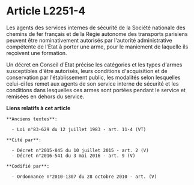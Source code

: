 # Article L2251-4

Les agents des services internes de sécurité de la Société nationale des chemins de fer français et de la Régie autonome des
transports parisiens peuvent être nominativement autorisés par l'autorité administrative compétente de l'Etat à porter une
arme, pour le maniement de laquelle ils reçoivent une formation.

Un décret en Conseil d'Etat précise les catégories et les types d'armes susceptibles d'être autorisés, leurs conditions
d'acquisition et de conservation par l'établissement public, les modalités selon lesquelles celui-ci les remet aux agents de
son service interne de sécurité et les conditions dans lesquelles ces armes sont portées pendant le service et remisées en
dehors du service.

**Liens relatifs à cet article**

	**Anciens textes**:

	  - Loi n°83-629 du 12 juillet 1983 - art. 11-4 (VT)

	**Cité par**:

	  - Décret n°2015-845 du 10 juillet 2015 - art. 2 (V)
	  - Décret n°2016-541 du 3 mai 2016 - art. 9 (V)

	**Codifié par**:

	  - Ordonnance n°2010-1307 du 28 octobre 2010 - art. (V)
